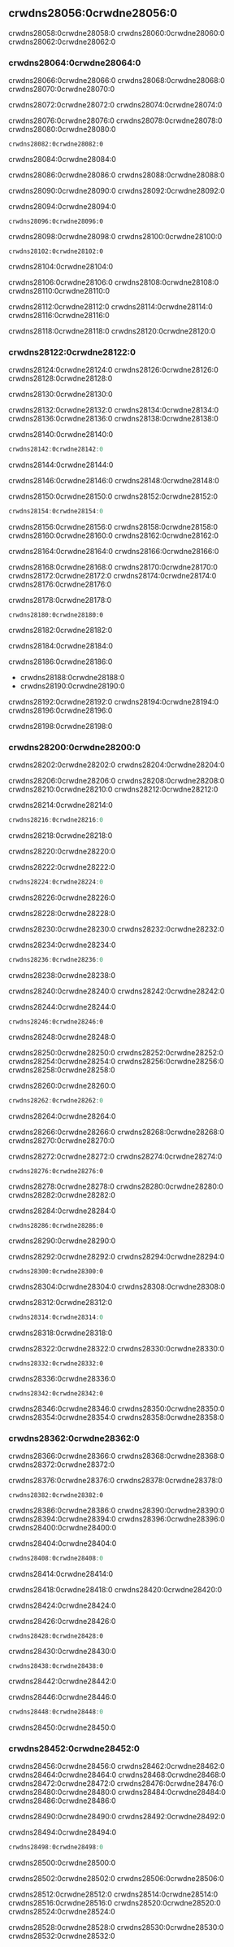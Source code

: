 ## crwdns28056:0crwdne28056:0

crwdns28058:0crwdne28058:0<!-- ignore --> crwdns28060:0crwdne28060:0 crwdns28062:0crwdne28062:0

### crwdns28064:0crwdne28064:0

crwdns28066:0crwdne28066:0 crwdns28068:0crwdne28068:0 crwdns28070:0crwdne28070:0

crwdns28072:0crwdne28072:0 crwdns28074:0crwdne28074:0

crwdns28076:0crwdne28076:0 crwdns28078:0crwdne28078:0 crwdns28080:0crwdne28080:0

```rust,noplayground
crwdns28082:0crwdne28082:0
```


<span class="caption">crwdns28084:0crwdne28084:0</span>

crwdns28086:0crwdne28086:0 crwdns28088:0crwdne28088:0

crwdns28090:0crwdne28090:0 crwdns28092:0crwdne28092:0

<span class="filename">crwdns28094:0crwdne28094:0</span>

```rust,ignore
crwdns28096:0crwdne28096:0
```

crwdns28098:0crwdne28098:0 crwdns28100:0crwdne28100:0

```rust,noplayground
crwdns28102:0crwdne28102:0
```


<span class="caption">crwdns28104:0crwdne28104:0</span>

crwdns28106:0crwdne28106:0 crwdns28108:0crwdne28108:0 crwdns28110:0crwdne28110:0

crwdns28112:0crwdne28112:0 crwdns28114:0crwdne28114:0 crwdns28116:0crwdne28116:0

crwdns28118:0crwdne28118:0 crwdns28120:0crwdne28120:0

### crwdns28122:0crwdne28122:0

crwdns28124:0crwdne28124:0 crwdns28126:0crwdne28126:0 crwdns28128:0crwdne28128:0

crwdns28130:0crwdne28130:0

crwdns28132:0crwdne28132:0 crwdns28134:0crwdne28134:0 crwdns28136:0crwdne28136:0 crwdns28138:0crwdne28138:0

<span class="filename">crwdns28140:0crwdne28140:0</span>

```rust
crwdns28142:0crwdne28142:0
```


<span class="caption">crwdns28144:0crwdne28144:0</span>

crwdns28146:0crwdne28146:0 crwdns28148:0crwdne28148:0

crwdns28150:0crwdne28150:0 crwdns28152:0crwdne28152:0

```rust
crwdns28154:0crwdne28154:0
```

crwdns28156:0crwdne28156:0 crwdns28158:0crwdne28158:0 crwdns28160:0crwdne28160:0 crwdns28162:0crwdne28162:0

crwdns28164:0crwdne28164:0 crwdns28166:0crwdne28166:0

crwdns28168:0crwdne28168:0 crwdns28170:0crwdne28170:0<!-- ignore
--> crwdns28172:0crwdne28172:0 crwdns28174:0crwdne28174:0 crwdns28176:0crwdne28176:0

<span class="filename">crwdns28178:0crwdne28178:0</span>

```rust,noplayground
crwdns28180:0crwdne28180:0
```


<span class="caption">crwdns28182:0crwdne28182:0</span>

crwdns28184:0crwdne28184:0

crwdns28186:0crwdne28186:0

* crwdns28188:0crwdne28188:0
* crwdns28190:0crwdne28190:0

crwdns28192:0crwdne28192:0 crwdns28194:0crwdne28194:0 crwdns28196:0crwdne28196:0

crwdns28198:0crwdne28198:0

### crwdns28200:0crwdne28200:0

crwdns28202:0crwdne28202:0 crwdns28204:0crwdne28204:0

crwdns28206:0crwdne28206:0 crwdns28208:0crwdne28208:0 crwdns28210:0crwdne28210:0 crwdns28212:0crwdne28212:0

<span class="filename">crwdns28214:0crwdne28214:0</span>

```rust
crwdns28216:0crwdne28216:0
```


<span class="caption">crwdns28218:0crwdne28218:0</span>

crwdns28220:0crwdne28220:0

<span class="filename">crwdns28222:0crwdne28222:0</span>

```rust
crwdns28224:0crwdne28224:0
```


<span class="caption">crwdns28226:0crwdne28226:0</span>

crwdns28228:0crwdne28228:0

crwdns28230:0crwdne28230:0 crwdns28232:0crwdne28232:0

<span class="filename">crwdns28234:0crwdne28234:0</span>

```rust
crwdns28236:0crwdne28236:0
```


<span class="caption">crwdns28238:0crwdne28238:0</span>

crwdns28240:0crwdne28240:0 crwdns28242:0crwdne28242:0

crwdns28244:0crwdne28244:0

```console
crwdns28246:0crwdne28246:0
```

crwdns28248:0crwdne28248:0

crwdns28250:0crwdne28250:0 crwdns28252:0crwdne28252:0 crwdns28254:0crwdne28254:0 crwdns28256:0crwdne28256:0 crwdns28258:0crwdne28258:0

<span class="filename">crwdns28260:0crwdne28260:0</span>

```rust
crwdns28262:0crwdne28262:0
```


<span class="caption">crwdns28264:0crwdne28264:0</span>

crwdns28266:0crwdne28266:0 crwdns28268:0crwdne28268:0 crwdns28270:0crwdne28270:0

crwdns28272:0crwdne28272:0 crwdns28274:0crwdne28274:0

```console
crwdns28276:0crwdne28276:0
```

crwdns28278:0crwdne28278:0 crwdns28280:0crwdne28280:0 crwdns28282:0crwdne28282:0

<span class="filename">crwdns28284:0crwdne28284:0</span>

```rust,ignore,does_not_compile
crwdns28286:0crwdne28286:0
```


<span class="caption">crwdns28290:0crwdne28290:0</span>

crwdns28292:0crwdne28292:0 crwdns28294:0crwdne28294:0

```console
crwdns28300:0crwdne28300:0
```

crwdns28304:0crwdne28304:0 crwdns28308:0crwdne28308:0

<span class="filename">crwdns28312:0crwdne28312:0</span>

```rust
crwdns28314:0crwdne28314:0
```


<span class="caption">crwdns28318:0crwdne28318:0</span>

crwdns28322:0crwdne28322:0 crwdns28330:0crwdne28330:0

```console
crwdns28332:0crwdne28332:0
```

crwdns28336:0crwdne28336:0

```rust,ignore
crwdns28342:0crwdne28342:0
```

crwdns28346:0crwdne28346:0 crwdns28350:0crwdne28350:0 crwdns28354:0crwdne28354:0 crwdns28358:0crwdne28358:0

### crwdns28362:0crwdne28362:0

crwdns28366:0crwdne28366:0 crwdns28368:0crwdne28368:0 crwdns28372:0crwdne28372:0

crwdns28376:0crwdne28376:0 crwdns28378:0crwdne28378:0

```text
crwdns28382:0crwdne28382:0
```

crwdns28386:0crwdne28386:0 crwdns28390:0crwdne28390:0 crwdns28394:0crwdne28394:0 crwdns28396:0crwdne28396:0 crwdns28400:0crwdne28400:0

<span class="filename">crwdns28404:0crwdne28404:0</span>

```rust
crwdns28408:0crwdne28408:0
```


<span class="caption">crwdns28414:0crwdne28414:0</span>

crwdns28418:0crwdne28418:0 crwdns28420:0crwdne28420:0

crwdns28424:0crwdne28424:0

<span class="filename">crwdns28426:0crwdne28426:0</span>

```rust,ignore,does_not_compile
crwdns28428:0crwdne28428:0
```

crwdns28430:0crwdne28430:0

```console
crwdns28438:0crwdne28438:0
```

crwdns28442:0crwdne28442:0

<span class="filename">crwdns28446:0crwdne28446:0</span>

```rust
crwdns28448:0crwdne28448:0
```

crwdns28450:0crwdne28450:0

### crwdns28452:0crwdne28452:0

crwdns28456:0crwdne28456:0<!-- ignore --> crwdns28462:0crwdne28462:0 crwdns28464:0crwdne28464:0 crwdns28468:0crwdne28468:0<!--
ignore --> crwdns28472:0crwdne28472:0 crwdns28476:0crwdne28476:0 crwdns28480:0crwdne28480:0 crwdns28484:0crwdne28484:0 crwdns28486:0crwdne28486:0

crwdns28490:0crwdne28490:0 crwdns28492:0crwdne28492:0

<span class="filename">crwdns28494:0crwdne28494:0</span>

```rust
crwdns28498:0crwdne28498:0
```


<span class="caption">crwdns28500:0crwdne28500:0</span>

crwdns28502:0crwdne28502:0 crwdns28506:0crwdne28506:0

crwdns28512:0crwdne28512:0 crwdns28514:0crwdne28514:0 crwdns28516:0crwdne28516:0<!-- ignore --> crwdns28520:0crwdne28520:0 crwdns28524:0crwdne28524:0

crwdns28528:0crwdne28528:0 crwdns28530:0crwdne28530:0
crwdns28532:0crwdne28532:0
